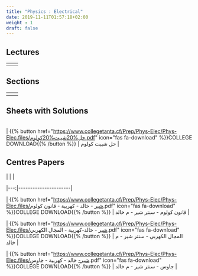 ```yaml
---
title: "Physics : Electrical"
date: 2019-11-11T01:57:18+02:00
weight : 1
draft: false
---
```



## Lectures



|  | |
|---:|----------------------|
| || 


## Sections

|  | |
|---:|----------------------|
| || 

## Sheets with Solutions

|  | |
|---:|----------------------|

| {{% button href="https://www.collegetanta.cf/Prep/Phys-Elec/Phys-Elec.files/حل%20شييت%20كولوم.pdf" icon="fas fa-download" %}}COLLEGE DOWNLOAD{{% /button %}} | حل شييت كولوم    |



## Centres Papers 

|  | |

|---:|----------------------|

| {{% button href="https://www.collegetanta.cf/Prep/Phys-Elec/Phys-Elec.files/شير - خالد - كهربية - قانون كولوم.pdf" icon="fas fa-download" %}}COLLEGE DOWNLOAD{{% /button %}} | قانون كولوم - سنتر شير - م خالد    |

| {{% button href="https://www.collegetanta.cf/Prep/Phys-Elec/Phys-Elec.files/شير - خالد-كهربية - المجال الكهربي.pdf" icon="fas fa-download" %}}COLLEGE DOWNLOAD{{% /button %}} |  المجال الكهربي - سنتر شير - م خالد    |


| {{% button href="https://www.collegetanta.cf/Prep/Phys-Elec/Phys-Elec.files/شير- خالد - كهربية -  جاوس.pdf" icon="fas fa-download" %}}COLLEGE DOWNLOAD{{% /button %}} |  جاوس - سنتر شير - م خالد    |



